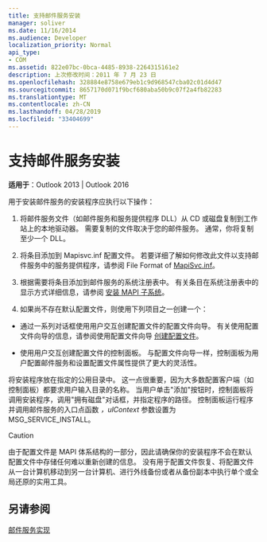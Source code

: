 ```yaml
---
title: 支持邮件服务安装
manager: soliver
ms.date: 11/16/2014
ms.audience: Developer
localization_priority: Normal
api_type:
- COM
ms.assetid: 822e07bc-0bca-4485-8938-2264315161e2
description: 上次修改时间：2011 年 7 月 23 日
ms.openlocfilehash: 328884e8758e679eb1c9d968547cba02c01d4d47
ms.sourcegitcommit: 8657170d071f9bcf680aba50b9c07f2a4fb82283
ms.translationtype: MT
ms.contentlocale: zh-CN
ms.lasthandoff: 04/28/2019
ms.locfileid: "33404699"
---
```

# <a name="supporting-message-service-installation"></a>支持邮件服务安装

  
  
**适用于**：Outlook 2013 | Outlook 2016 
  
用于安装邮件服务的安装程序应执行以下操作：
  
1. 将邮件服务文件（如邮件服务和服务提供程序 DLL）从 CD 或磁盘复制到工作站上的本地驱动器。 需要复制的文件取决于您的邮件服务。 通常，你将复制至少一个 DLL。
    
2. 将条目添加到 Mapisvc.inf 配置文件。 若要详细了解如何修改此文件以支持邮件服务中的服务提供程序，请参阅 File Format of [MapiSvc.inf](file-format-of-mapisvc-inf.md)。
    
3. 根据需要将条目添加到邮件服务的系统注册表中。 有关条目在系统注册表中的显示方式详细信息，请参阅 [安装 MAPI 子系统](installing-the-mapi-subsystem.md)。
    
4. 如果尚不存在默认配置文件，则使用下列项目之一创建一个：
    
  - 通过一系列对话框使用用户交互创建配置文件的配置文件向导。 有关使用配置文件向导的信息，请参阅使用配置文件向导 [创建配置文件](creating-a-profile-by-using-the-profile-wizard.md)。
    
  - 使用用户交互创建配置文件的控制面板。 与配置文件向导一样，控制面板为用户配置邮件服务和设置配置文件属性提供了更大的灵活性。 
    
将安装程序放在指定的公用目录中。 这一点很重要，因为大多数配置客户端（如控制面板）都要求用户输入目录的名称。 当用户单击"添加"按钮时，控制面板将调用安装程序，调用"拥有磁盘"对话框，并指定程序的路径。 控制面板运行程序并调用邮件服务的入口点函数  _，ulContext_ 参数设置为 MSG_SERVICE_INSTALL。 
  
> [!CAUTION]
> 由于配置文件是 MAPI 体系结构的一部分，因此请确保你的安装程序不会在默认配置文件中存储任何难以重新创建的信息。 没有用于配置文件恢复、将配置文件从一台计算机移动到另一台计算机、进行外线备份或者从备份副本中执行单个或全局还原的实用工具。 
  
## <a name="see-also"></a>另请参阅



[邮件服务实现](message-service-implementation.md)

